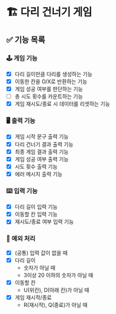 # 🏗 다리 건너기 게임

## ✅ 기능 목록

### 🕹 게임 기능
- [X] 다리 길이만큼 다리를 생성하는 기능
- [X] 이동한 칸을 O/X로 반환하는 기능
- [X] 게임 성공 여부를 판단하는 기능
- [ ] 총 시도 횟수를 카운트하는 기능
- [X] 게임 재시도/종료 시 데이터를 리셋하는 기능

### 🖥 출력 기능
- [X] 게임 시작 문구 출력 기능
- [X] 다리 건너기 결과 출력 기능
- [X] 최종 게임 결과 출력 기능
- [X] 게임 성공 여부 출력 기능
- [X] 시도 횟수 출력 기능
- [X] 에러 메시지 출력 기능

### ⌨️ 입력 기능
- [X] 다리 길이 입력 기능
- [X] 이동할 칸 입력 기능
- [X] 재시도/종료 여부 입력 기능

### 🚫 예외 처리
- [X] (공통) 입력 값이 없을 때
- [X] 다리 길이 
  - 숫자가 아닐 때
  - 3이상 20 이하의 숫자가 아닐 때
- [X] 이동할 칸
  - U(위칸), D(아래 칸)가 아닐 때
- [X] 게임 재시작/종료
  - R(재시작), Q(종료)가 아닐 때
